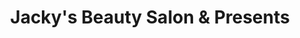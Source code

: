 ---
title: "Jacky's Beauty Salon & Presents"
url: /quetzaltenango/jackys-beauty-salon-und-presents/
shop: peluquería
---